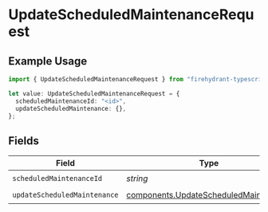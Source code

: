 # UpdateScheduledMaintenanceRequest

## Example Usage

```typescript
import { UpdateScheduledMaintenanceRequest } from "firehydrant-typescript-sdk/models/operations";

let value: UpdateScheduledMaintenanceRequest = {
  scheduledMaintenanceId: "<id>",
  updateScheduledMaintenance: {},
};
```

## Fields

| Field                                                                                          | Type                                                                                           | Required                                                                                       | Description                                                                                    |
| ---------------------------------------------------------------------------------------------- | ---------------------------------------------------------------------------------------------- | ---------------------------------------------------------------------------------------------- | ---------------------------------------------------------------------------------------------- |
| `scheduledMaintenanceId`                                                                       | *string*                                                                                       | :heavy_check_mark:                                                                             | N/A                                                                                            |
| `updateScheduledMaintenance`                                                                   | [components.UpdateScheduledMaintenance](../../models/components/updatescheduledmaintenance.md) | :heavy_check_mark:                                                                             | N/A                                                                                            |